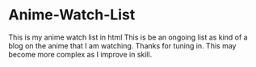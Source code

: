 # Anime-Watch-List
This is my anime watch list in html
This is be an ongoing list as kind of a blog on the anime that I am watching. Thanks for tuning in. 
This may become more complex as I improve in skill.
